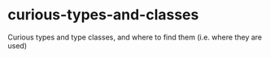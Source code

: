 # curious-types-and-classes
Curious types and type classes, and where to find them (i.e. where they are used)
